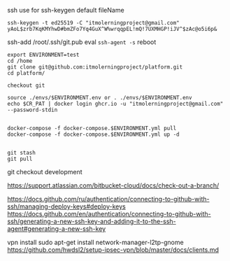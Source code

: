 ssh
use for ssh-keygen default fileName

```
ssh-keygen -t ed25519 -C "itmolerningproject@gmail.com" 
yAoL$zrb7KqKMYhwD#bmZFo7Yq4GuX^W%wrqqpEL!mQ!7UXMHGP!iJV^$zAc@o5i6p&
```

ssh-add /root/.ssh/git.pub
eval `ssh-agent -s`
reboot

```
export ENVIRONMENT=test
cd /home
git clone git@github.com:itmolerningproject/platform.git
cd platform/

checkout git 

source ./envs/$ENVIRONMENT.env or . ./envs/$ENVIRONMENT.env
echo $CR_PAT | docker login ghcr.io -u "itmolerningproject@gmail.com" --password-stdin


docker-compose -f docker-compose.$ENVIRONMENT.yml pull
docker-compose -f docker-compose.$ENVIRONMENT.yml up -d
```

```

git stash
git pull

```

git checkout development

https://support.atlassian.com/bitbucket-cloud/docs/check-out-a-branch/

https://docs.github.com/ru/authentication/connecting-to-github-with-ssh/managing-deploy-keys#deploy-keys
https://docs.github.com/en/authentication/connecting-to-github-with-ssh/generating-a-new-ssh-key-and-adding-it-to-the-ssh-agent#generating-a-new-ssh-key

vpn install sudo apt-get install network-manager-l2tp-gnome
https://github.com/hwdsl2/setup-ipsec-vpn/blob/master/docs/clients.md